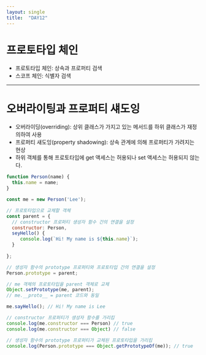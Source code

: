 ```yaml
---
layout: single
title:  "DAY12"
---
```


# 프로토타입 체인

- 프로토타입 체인: 상속과 프로퍼티 검색
- 스코프 체인: 식별자 검색

----
# 오버라이팅과 프로퍼티 섀도잉

- 오버라이딩(overriding): 상위 클래스가 가지고 있는 메서드를 하위 클래스가 재정의하여 사용
- 프로퍼티 섀도잉(property shadowing): 상속 관계에 의해 프로퍼티가 가려지는 현상
- 하위 객체를 통해 프로토타입에 get 액세스는 허용되나 set 액세스는 허용되지 않는다.

```js
function Person(name) {
  this.name = name;
}

const me = new Person('Lee');

// 프로토타입으로 교체할 객체
const parent = {
  // constructor 프로퍼티 생성자 함수 간의 연결을 설정
  constructor: Person,
  seyHello() {
     console.log(`Hi! My name is ${this.name}`);
  }
  
};

// 생성자 함수의 prototype 프로퍼티와 프로토타입 간의 연결을 설정
Person.prototype = parent;

// me 객체의 프로토타입을 parent 객체로 교체
Object.setPrototype(me, parent);
// me.__proto__ = parent 코드와 동일

me.sayHello(); // Hi! My name is Lee

// constructor 프로퍼티가 생성자 함수를 가리킴
console.log(me.constructor === Person) // true
console.log(me.constructor === Object) // false

// 생성자 함수의 prototype 프로퍼티가 교체된 프로토타입을 가리킴
console.log(Person.prototype === Object.getPrototypeOf(me)); // true

```
